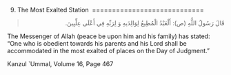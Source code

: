 9. The Most Exalted Station 
============================

<blockquote dir="rtl">
  <p>
قَالَ رَسُولُ اللٌّهِ (ص): أَلْعَبْدُ الْمُطِيعُ لِوَالِدَيهِ وَ
لِرَبِّهِ فِي أَعْلَى عِلِّيِينَ.
  </p>
</blockquote>

The Messenger of Allah (peace be upon him and his family) has stated:
“One who is obedient towards his parents and his Lord shall be
accommodated in the most exalted of places on the Day of Judgment.”

Kanzul \`Ummal, Volume 16, Page 467


